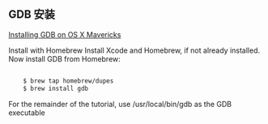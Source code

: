 ## GDB 安装

[Installing GDB on OS X Mavericks](http://ntraft.com/installing-gdb-on-os-x-mavericks/)

Install with Homebrew
Install Xcode and Homebrew, if not already installed.
Now install GDB from Homebrew:

``` sh

	$ brew tap homebrew/dupes
	$ brew install gdb

```

For the remainder of the tutorial, use /usr/local/bin/gdb as the GDB executable
